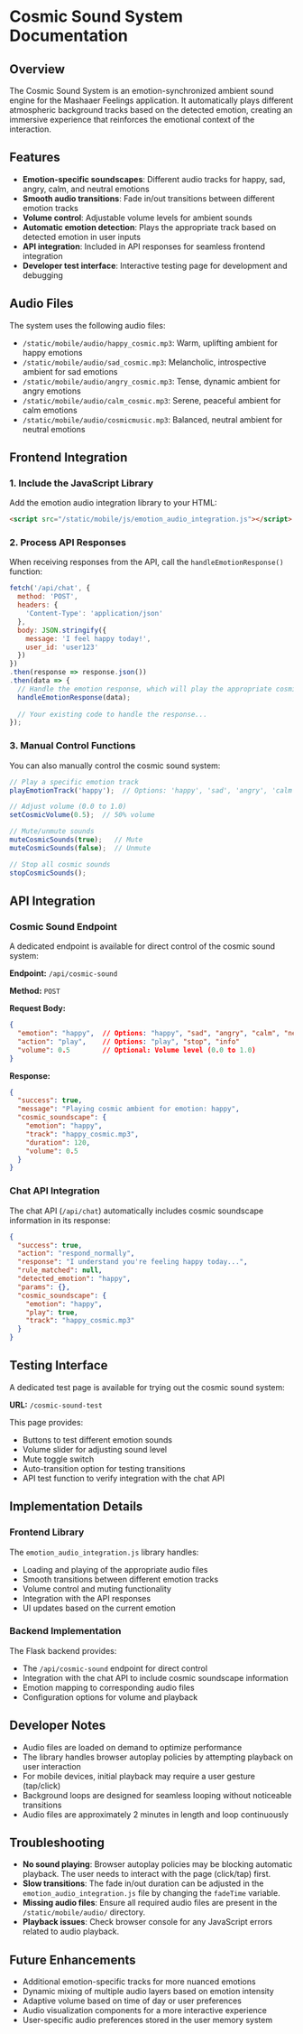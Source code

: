 # Cosmic Sound System Documentation

## Overview

The Cosmic Sound System is an emotion-synchronized ambient sound engine for the Mashaaer Feelings application. It automatically plays different atmospheric background tracks based on the detected emotion, creating an immersive experience that reinforces the emotional context of the interaction.

## Features

- **Emotion-specific soundscapes**: Different audio tracks for happy, sad, angry, calm, and neutral emotions
- **Smooth audio transitions**: Fade in/out transitions between different emotion tracks
- **Volume control**: Adjustable volume levels for ambient sounds
- **Automatic emotion detection**: Plays the appropriate track based on detected emotion in user inputs
- **API integration**: Included in API responses for seamless frontend integration
- **Developer test interface**: Interactive testing page for development and debugging

## Audio Files

The system uses the following audio files:

- `/static/mobile/audio/happy_cosmic.mp3`: Warm, uplifting ambient for happy emotions
- `/static/mobile/audio/sad_cosmic.mp3`: Melancholic, introspective ambient for sad emotions
- `/static/mobile/audio/angry_cosmic.mp3`: Tense, dynamic ambient for angry emotions
- `/static/mobile/audio/calm_cosmic.mp3`: Serene, peaceful ambient for calm emotions
- `/static/mobile/audio/cosmicmusic.mp3`: Balanced, neutral ambient for neutral emotions

## Frontend Integration

### 1. Include the JavaScript Library

Add the emotion audio integration library to your HTML:

```html
<script src="/static/mobile/js/emotion_audio_integration.js"></script>
```

### 2. Process API Responses

When receiving responses from the API, call the `handleEmotionResponse()` function:

```javascript
fetch('/api/chat', {
  method: 'POST',
  headers: {
    'Content-Type': 'application/json'
  },
  body: JSON.stringify({
    message: 'I feel happy today!',
    user_id: 'user123'
  })
})
.then(response => response.json())
.then(data => {
  // Handle the emotion response, which will play the appropriate cosmic sound
  handleEmotionResponse(data);
  
  // Your existing code to handle the response...
});
```

### 3. Manual Control Functions

You can also manually control the cosmic sound system:

```javascript
// Play a specific emotion track
playEmotionTrack('happy');  // Options: 'happy', 'sad', 'angry', 'calm', 'neutral'

// Adjust volume (0.0 to 1.0)
setCosmicVolume(0.5);  // 50% volume

// Mute/unmute sounds
muteCosmicSounds(true);   // Mute
muteCosmicSounds(false);  // Unmute

// Stop all cosmic sounds
stopCosmicSounds();
```

## API Integration

### Cosmic Sound Endpoint

A dedicated endpoint is available for direct control of the cosmic sound system:

**Endpoint:** `/api/cosmic-sound`

**Method:** `POST`

**Request Body:**
```json
{
  "emotion": "happy",  // Options: "happy", "sad", "angry", "calm", "neutral"
  "action": "play",    // Options: "play", "stop", "info"
  "volume": 0.5        // Optional: Volume level (0.0 to 1.0)
}
```

**Response:**
```json
{
  "success": true,
  "message": "Playing cosmic ambient for emotion: happy",
  "cosmic_soundscape": {
    "emotion": "happy",
    "track": "happy_cosmic.mp3",
    "duration": 120,
    "volume": 0.5
  }
}
```

### Chat API Integration

The chat API (`/api/chat`) automatically includes cosmic soundscape information in its response:

```json
{
  "success": true,
  "action": "respond_normally",
  "response": "I understand you're feeling happy today...",
  "rule_matched": null,
  "detected_emotion": "happy",
  "params": {},
  "cosmic_soundscape": {
    "emotion": "happy",
    "play": true,
    "track": "happy_cosmic.mp3"
  }
}
```

## Testing Interface

A dedicated test page is available for trying out the cosmic sound system:

**URL:** `/cosmic-sound-test`

This page provides:
- Buttons to test different emotion sounds
- Volume slider for adjusting sound level
- Mute toggle switch
- Auto-transition option for testing transitions
- API test function to verify integration with the chat API

## Implementation Details

### Frontend Library

The `emotion_audio_integration.js` library handles:
- Loading and playing of the appropriate audio files
- Smooth transitions between different emotion tracks
- Volume control and muting functionality
- Integration with the API responses
- UI updates based on the current emotion

### Backend Implementation

The Flask backend provides:
- The `/api/cosmic-sound` endpoint for direct control
- Integration with the chat API to include cosmic soundscape information
- Emotion mapping to corresponding audio files
- Configuration options for volume and playback

## Developer Notes

- Audio files are loaded on demand to optimize performance
- The library handles browser autoplay policies by attempting playback on user interaction
- For mobile devices, initial playback may require a user gesture (tap/click)
- Background loops are designed for seamless looping without noticeable transitions
- Audio files are approximately 2 minutes in length and loop continuously

## Troubleshooting

- **No sound playing**: Browser autoplay policies may be blocking automatic playback. The user needs to interact with the page (click/tap) first.
- **Slow transitions**: The fade in/out duration can be adjusted in the `emotion_audio_integration.js` file by changing the `fadeTime` variable.
- **Missing audio files**: Ensure all required audio files are present in the `/static/mobile/audio/` directory.
- **Playback issues**: Check browser console for any JavaScript errors related to audio playback.

## Future Enhancements

- Additional emotion-specific tracks for more nuanced emotions
- Dynamic mixing of multiple audio layers based on emotion intensity
- Adaptive volume based on time of day or user preferences
- Audio visualization components for a more interactive experience
- User-specific audio preferences stored in the user memory system